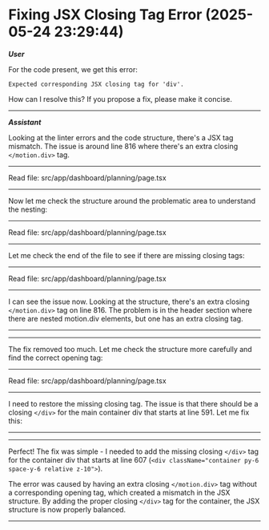 <!-- Generated by SpecStory -->

# Fixing JSX Closing Tag Error (2025-05-24 23:29:44)

_**User**_

For the code present, we get this error:
```
Expected corresponding JSX closing tag for 'div'.
```
How can I resolve this? If you propose a fix, please make it concise.

---

_**Assistant**_

Looking at the linter errors and the code structure, there's a JSX tag mismatch. The issue is around line 816 where there's an extra closing `</motion.div>` tag.

---

Read file: src/app/dashboard/planning/page.tsx

---

Now let me check the structure around the problematic area to understand the nesting:

---

Read file: src/app/dashboard/planning/page.tsx

---

Let me check the end of the file to see if there are missing closing tags:

---

Read file: src/app/dashboard/planning/page.tsx

---

I can see the issue now. Looking at the structure, there's an extra closing `</motion.div>` tag on line 816. The problem is in the header section where there are nested motion.div elements, but one has an extra closing tag.

---



---

The fix removed too much. Let me check the structure more carefully and find the correct opening tag:

---

Read file: src/app/dashboard/planning/page.tsx

---

I need to restore the missing closing tag. The issue is that there should be a closing `</div>` for the main container div that starts at line 591. Let me fix this:

---



---

Perfect! The fix was simple - I needed to add the missing closing `</div>` tag for the container div that starts at line 607 (`<div className="container py-6 space-y-6 relative z-10">`). 

The error was caused by having an extra closing `</motion.div>` tag without a corresponding opening tag, which created a mismatch in the JSX structure. By adding the proper closing `</div>` tag for the container, the JSX structure is now properly balanced.

---

